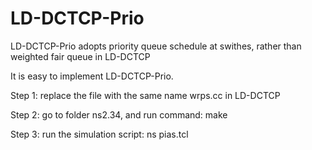 # LD-DCTCP-Prio
LD-DCTCP-Prio adopts priority queue schedule at swithes, rather than weighted fair queue in LD-DCTCP

It is easy to implement LD-DCTCP-Prio.

Step 1:  replace the file with the same name wrps.cc  in LD-DCTCP

Step 2:  go to folder ns2.34, and run command:   make

Step 3:  run the simulation script:   ns pias.tcl
